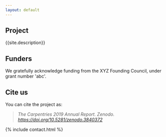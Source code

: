 ```yaml
---
layout: default
---
```


## Project
{{site.description}}

## Funders
We gratefully acknowledge funding from the XYZ Founding Council, under grant number 'abc'.

## Cite us
You can cite the project as:

> *The Carpentries 2019 Annual Report. Zenodo. https://doi.org/10.5281/zenodo.3840372*

{% include contact.html %}
